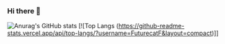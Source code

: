 ### Hi there 👋
![Anurag's GitHub stats](https://github-readme-stats.vercel.app/api?username=FuturecatF&show_icons=true&theme=radical) [![Top Langs (https://github-readme-stats.vercel.app/api/top-langs/?username=FuturecatF&layout=compact)]]
<!--
**FuturecatF/FuturecatF** is a ✨ _special_ ✨ repository because its `README.md` (this file) appears on your GitHub profile.

Here are some ideas to get you started:

- 🔭 I’m currently working on ...
- 🌱 I’m currently learning ...
- 👯 I’m looking to collaborate on ...
- 🤔 I’m looking for help with ...
- 💬 Ask me about ...
- 📫 How to reach me: ...
- 😄 Pronouns: ...
- ⚡ Fun fact: ...
-->
